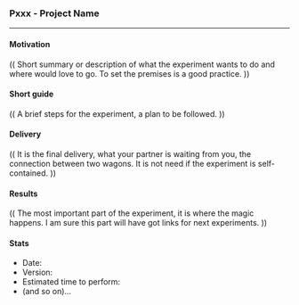 ### Pxxx - Project Name
------

#### Motivation
(( Short summary or description of what the experiment wants to do and where would love to go. To set the premises is a good practice. ))

#### Short guide
(( A brief steps for the experiment, a plan to be followed. ))

#### Delivery
(( It is the final delivery, what your partner is waiting from you, the connection between two wagons. It is not need if the experiment is self-contained. ))

#### Results
(( The most important part of the experiment, it is where the magic happens. I am sure this part will have got links for next experiments. ))

#### Stats
* Date:
* Version:
* Estimated time to perform:
* (and so on)...

